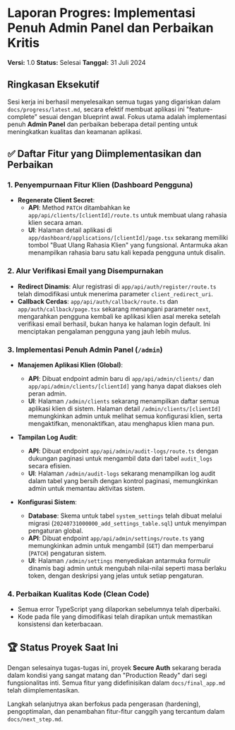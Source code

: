 # Laporan Progres: Implementasi Penuh Admin Panel dan Perbaikan Kritis

**Versi:** 1.0
**Status:** Selesai
**Tanggal:** 31 Juli 2024

## Ringkasan Eksekutif

Sesi kerja ini berhasil menyelesaikan semua tugas yang digariskan dalam `docs/progress/latest.md`, secara efektif membuat aplikasi ini "feature-complete" sesuai dengan blueprint awal. Fokus utama adalah implementasi penuh **Admin Panel** dan perbaikan beberapa detail penting untuk meningkatkan kualitas dan keamanan aplikasi.

## ✅ Daftar Fitur yang Diimplementasikan dan Perbaikan

### 1. Penyempurnaan Fitur Klien (Dashboard Pengguna)
- **Regenerate Client Secret**:
  - **API**: Method `PATCH` ditambahkan ke `app/api/clients/[clientId]/route.ts` untuk membuat ulang rahasia klien secara aman.
  - **UI**: Halaman detail aplikasi di `app/dashboard/applications/[clientId]/page.tsx` sekarang memiliki tombol "Buat Ulang Rahasia Klien" yang fungsional. Antarmuka akan menampilkan rahasia baru satu kali kepada pengguna untuk disalin.

### 2. Alur Verifikasi Email yang Disempurnakan
- **Redirect Dinamis**: Alur registrasi di `app/api/auth/register/route.ts` telah dimodifikasi untuk menerima parameter `client_redirect_uri`.
- **Callback Cerdas**: `app/api/auth/callback/route.ts` dan `app/auth/callback/page.tsx` sekarang menangani parameter `next`, mengarahkan pengguna kembali ke aplikasi klien asal mereka setelah verifikasi email berhasil, bukan hanya ke halaman login default. Ini menciptakan pengalaman pengguna yang jauh lebih mulus.

### 3. Implementasi Penuh Admin Panel (`/admin`)

- **Manajemen Aplikasi Klien (Global)**:
  - **API**: Dibuat endpoint admin baru di `app/api/admin/clients/` dan `app/api/admin/clients/[clientId]` yang hanya dapat diakses oleh peran admin.
  - **UI**: Halaman `/admin/clients` sekarang menampilkan daftar semua aplikasi klien di sistem. Halaman detail `/admin/clients/[clientId]` memungkinkan admin untuk melihat semua konfigurasi klien, serta mengaktifkan, menonaktifkan, atau menghapus klien mana pun.

- **Tampilan Log Audit**:
  - **API**: Dibuat endpoint `app/api/admin/audit-logs/route.ts` dengan dukungan paginasi untuk mengambil data dari tabel `audit_logs` secara efisien.
  - **UI**: Halaman `/admin/audit-logs` sekarang menampilkan log audit dalam tabel yang bersih dengan kontrol paginasi, memungkinkan admin untuk memantau aktivitas sistem.

- **Konfigurasi Sistem**:
  - **Database**: Skema untuk tabel `system_settings` telah dibuat melalui migrasi (`20240731000000_add_settings_table.sql`) untuk menyimpan pengaturan global.
  - **API**: Dibuat endpoint `app/api/admin/settings/route.ts` yang memungkinkan admin untuk mengambil (`GET`) dan memperbarui (`PATCH`) pengaturan sistem.
  - **UI**: Halaman `/admin/settings` menyediakan antarmuka formulir dinamis bagi admin untuk mengubah nilai-nilai seperti masa berlaku token, dengan deskripsi yang jelas untuk setiap pengaturan.

### 4. Perbaikan Kualitas Kode (Clean Code)
- Semua error TypeScript yang dilaporkan sebelumnya telah diperbaiki.
- Kode pada file yang dimodifikasi telah dirapikan untuk memastikan konsistensi dan keterbacaan.

## 🏆 Status Proyek Saat Ini

Dengan selesainya tugas-tugas ini, proyek **Secure Auth** sekarang berada dalam kondisi yang sangat matang dan "Production Ready" dari segi fungsionalitas inti. Semua fitur yang didefinisikan dalam `docs/final_app.md` telah diimplementasikan.

Langkah selanjutnya akan berfokus pada pengerasan (hardening), pengoptimalan, dan penambahan fitur-fitur canggih yang tercantum dalam `docs/next_step.md`.

